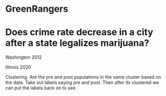 # GreenRangers

# Does crime rate decrease in a city after a state legalizes marijuana?

Washington 2012

Illinois 2020

Clustering. Are the pre and post populations in the same cluster based on the data. Take out labels saying pre and post. Then after its clustered we can put the labels back on to see.  

